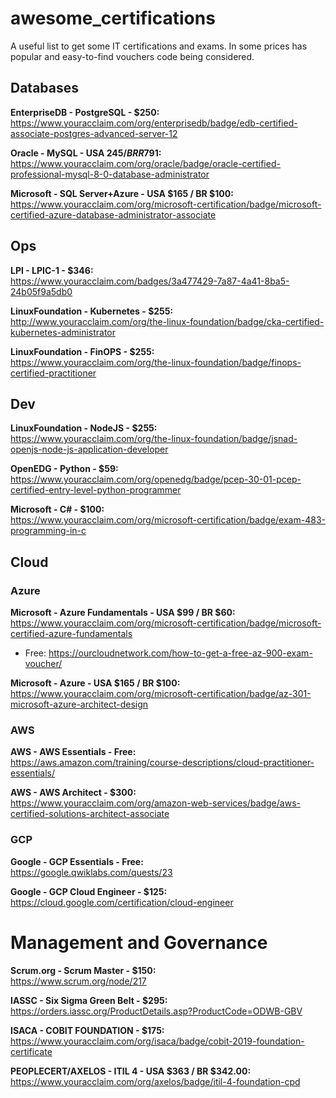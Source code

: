 # awesome_certifications
A useful list to get some IT certifications and exams.
In some prices has popular and easy-to-find vouchers code being considered.

## Databases

**EnterpriseDB - PostgreSQL - $250:**  
https://www.youracclaim.com/org/enterprisedb/badge/edb-certified-associate-postgres-advanced-server-12

**Oracle - MySQL - USA $245 / BR R$791:**  
https://www.youracclaim.com/org/oracle/badge/oracle-certified-professional-mysql-8-0-database-administrator

**Microsoft - SQL Server+Azure - USA $165 / BR $100:**  
https://www.youracclaim.com/org/microsoft-certification/badge/microsoft-certified-azure-database-administrator-associate

## Ops
**LPI - LPIC-1 - $346:**  
https://www.youracclaim.com/badges/3a477429-7a87-4a41-8ba5-24b05f9a5db0

**LinuxFoundation - Kubernetes - $255:**  
http://www.youracclaim.com/org/the-linux-foundation/badge/cka-certified-kubernetes-administrator

**LinuxFoundation - FinOPS - $255:**  
https://www.youracclaim.com/org/the-linux-foundation/badge/finops-certified-practitioner

## Dev
**LinuxFoundation - NodeJS - $255:**  
https://www.youracclaim.com/org/the-linux-foundation/badge/jsnad-openjs-node-js-application-developer

**OpenEDG - Python - $59:**  
https://www.youracclaim.com/org/openedg/badge/pcep-30-01-pcep-certified-entry-level-python-programmer

**Microsoft - C# - $100:**  
https://www.youracclaim.com/org/microsoft-certification/badge/exam-483-programming-in-c

## Cloud
### Azure
**Microsoft - Azure Fundamentals - USA $99 / BR $60:**  
https://www.youracclaim.com/org/microsoft-certification/badge/microsoft-certified-azure-fundamentals
* Free: https://ourcloudnetwork.com/how-to-get-a-free-az-900-exam-voucher/

**Microsoft - Azure - USA $165 / BR $100:**  
https://www.youracclaim.com/org/microsoft-certification/badge/az-301-microsoft-azure-architect-design

### AWS
**AWS - AWS Essentials - Free:**  
https://aws.amazon.com/training/course-descriptions/cloud-practitioner-essentials/

**AWS - AWS Architect - $300:**  
https://www.youracclaim.com/org/amazon-web-services/badge/aws-certified-solutions-architect-associate

### GCP
**Google - GCP Essentials - Free:**  
https://google.qwiklabs.com/quests/23

**Google - GCP Cloud Engineer - $125:**  
https://cloud.google.com/certification/cloud-engineer

# Management and Governance
**Scrum.org - Scrum Master - $150:**  
https://www.scrum.org/node/217

**IASSC - Six Sigma Green Belt  - $295:**  
https://orders.iassc.org/ProductDetails.asp?ProductCode=ODWB-GBV

**ISACA - COBIT FOUNDATION  - $175:**  
https://www.youracclaim.com/org/isaca/badge/cobit-2019-foundation-certificate

**PEOPLECERT/AXELOS - ITIL 4 - USA $363 / BR $342.00:**  
https://www.youracclaim.com/org/axelos/badge/itil-4-foundation-cpd



